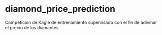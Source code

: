 # diamond_price_prediction
Competicion de Kagle de entrenamiento supervisado con el fin de adivinar el precio de los diamantes 
